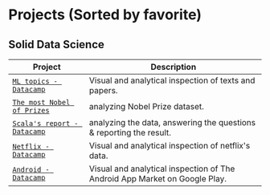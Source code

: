 # Projects (Sorted by favorite)

## Solid Data Science
| Project | Description |
| --- | --- |
| [`ML topics - Datacamp`](https://github.com/Strikoder/DS-ML-DL/blob/main/Projects/Solid%20Data%20science%20%26%20analytics%20projects/(DCamp)The%20Hottest%20Topics%20in%20Machine%20Learning/notebook.ipynb) |Visual and analytical inspection of texts and papers. |
| [`The most Nobel of Prizes`](https://github.com/Strikoder/DS-ML-DL/blob/main/Projects/Solid%20Data%20science%20%26%20analytics%20projects/(DCamp)A%20Visual%20History%20of%20Nobel%20Prize%20Winners/notebook.ipynb) |analyzing Nobel Prize dataset. |
| [`Scala's report - Datacamp`](https://github.com/Strikoder/Data-Science/blob/main/Projects/Scala%20github%20reports%20-%20Datacamp/notebook.ipynb) |analyzing the data, answering the questions & reporting the result. |
| [`Netflix - Datacamp`](https://github.com/Strikoder/Data-Science/blob/main/Projects/Netflix%20-%20Datacamp/notebook.ipynb) |Visual and analytical inspection of netflix's data. |
| [`Android - Datacamp`](https://github.com/Strikoder/DS-ML-DL/blob/main/Projects/(DCamp)The%20Android%20App%20Market%20on%20Google%20Play/notebook.ipynb) |Visual and analytical inspection of The Android App Market on Google Play. |
